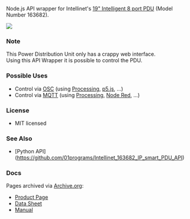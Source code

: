 Node.js API wrapper for Intellinet's [19" Intelligent 8 port PDU](https://intellinetsolutions.com/intellinet-en-19-intelligent-8-port-pdu-163682.html)  (Model Number 163682).

![](https://web.archive.org/web/20190816100109if_/https://intellinetnetwork.de/media/catalog/product/m/a/max_163682pro_3.jpg)

### Note

This Power Distribution Unit only has a crappy web interface.  
Using this API Wrapper it is possible to control the PDU.

### Possible Uses

- Control via [OSC](https://www.npmjs.com/package/osc) (using [Processing](http://www.sojamo.de/libraries/oscP5/), [p5.js](https://github.com/lorenzoromagnoli/p5js-osc), ...)
- Control via [MQTT](https://github.com/mqttjs/MQTT.js) (using [Processing](https://github.com/256dpi/processing-mqtt), [Node Red](https://nodered.org/), ...)

### License

- MIT licensed

### See Also

- [Python API] (https://github.com/01programs/Intellinet_163682_IP_smart_PDU_API)

### Docs

Pages archived via [Archive.org](https://web.archive.org/):

- [Product Page](https://web.archive.org/web/20190816100252/https://intellinetsolutions.com/intellinet-en-19-intelligent-8-port-pdu-163682.html)
- [Data Sheet](https://web.archive.org/web/20190816092539/https://s3.amazonaws.com/assets.mhint/downloads/56912/163682_datasheet_english.pdf)
- [Manual](https://web.archive.org/web/20190816092707/https://s3.amazonaws.com/assets.mhint/downloads/61413/INT_163682_UM_0819_REV_5.03.pdf)



